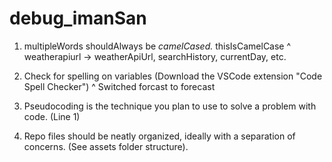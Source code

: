 # debug_imanSan

1. multipleWords shouldAlways be *camelCased.* thisIsCamelCase
^ weatherapiurl -> weatherApiUrl, searchHistory, currentDay, etc.

2. Check for spelling on variables (Download the VSCode extension "Code Spell Checker")
^ Switched forcast to forecast

3. Pseudocoding is the technique you plan to use to solve a problem with code. (Line 1)

4. Repo files should be neatly organized, ideally with a separation of concerns. (See assets folder structure).
